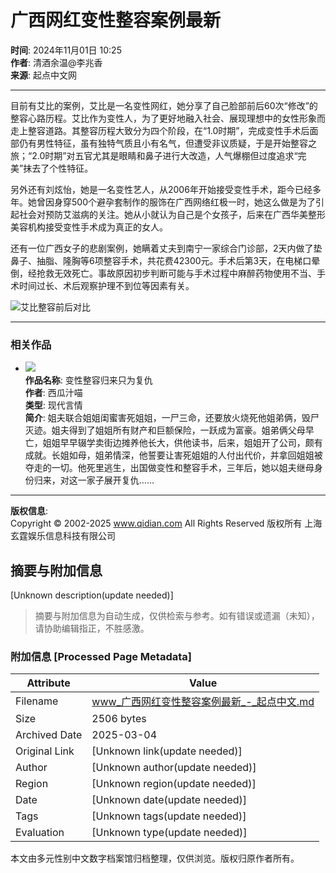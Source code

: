 # 广西网红变性整容案例最新

**时间**: 2024年11月01日 10:25  
**作者**: 清酒余温@李兆香  
**来源**: 起点中文网

---

目前有艾比的案例，艾比是一名变性网红，她分享了自己脸部前后60次“修改”的整容心路历程。艾比作为变性人，为了更好地融入社会、展现理想中的女性形象而走上整容道路。其整容历程大致分为四个阶段，在“1.0时期”，完成变性手术后面部仍有男性特征，虽有独特气质且小有名气，但遭受非议质疑，于是开始整容之旅；“2.0时期”对五官尤其是眼睛和鼻子进行大改造，人气爆棚但过度追求“完美”抹去了个性特征。

另外还有刘炫怡，她是一名变性艺人，从2006年开始接受变性手术，距今已经多年。她曾因身穿500个避孕套制作的服饰在广西网络红极一时，她这么做是为了引起社会对预防艾滋病的关注。她从小就认为自己是个女孩子，后来在广西华美整形美容机构接受变性手术成为真正的女人。

还有一位广西女子的悲剧案例，她瞒着丈夫到南宁一家综合门诊部，2天内做了垫鼻子、抽脂、隆胸等6项整容手术，共花费42300元。手术后第3天，在电梯口晕倒，经抢救无效死亡。事故原因初步判断可能与手术过程中麻醉药物使用不当、手术时间过长、术后观察护理不到位等因素有关。

![艾比整容前后对比](https://facepic.qidian.com/qd_face/349573/212/100)

---

### 相关作品

- ![](//bookcover.yuewen.com/qdbimg/349573/1040981913/180)  
  **作品名称**: 变性整容归来只为复仇  
  **作者**: 西瓜汁喵  
  **类型**: 现代言情  
  **简介**: 姐夫联合姐姐闺蜜害死姐姐，一尸三命，还要放火烧死他姐弟俩，毁尸灭迹。姐夫得到了姐姐所有财产和巨额保险，一跃成为富豪。姐弟俩父母早亡，姐姐早早辍学卖街边摊养他长大，供他读书，后来，姐姐开了公司，颇有成就。长姐如母，姐弟情深，他誓要让害死姐姐的人付出代价，并拿回姐姐被夺走的一切。他死里逃生，出国做变性和整容手术，三年后，她以姐夫继母身份归来，对这一家子展开复仇……

---

**版权信息**:  
Copyright © 2002-2025 www.qidian.com All Rights Reserved 版权所有 上海玄霆娱乐信息科技有限公司
<!-- tcd_original_link https://www.qidian.com/ask/qqbqbtuamfobp -->


## 摘要与附加信息

<!-- tcd_abstract -->
[Unknown description(update needed)]
<!-- tcd_abstract_end -->

> 摘要与附加信息为自动生成，仅供检索与参考。如有错误或遗漏（未知），请协助编辑指正，不胜感激。

### 附加信息 [Processed Page Metadata]

| Attribute       | Value                                  |
|-----------------|----------------------------------------|
| Filename        | www_广西网红变性整容案例最新_-_起点中文.md                             |
| Size            | 2506 bytes                           |
| Archived Date   | 2025-03-04                             |
| Original Link   | [Unknown link(update needed)]                       |
| Author          | [Unknown author(update needed)]                               |
| Region          | [Unknown region(update needed)]                               |
| Date            | [Unknown date(update needed)]                                 |
| Tags            | [Unknown tags(update needed)]                                 |
| Evaluation            | [Unknown type(update needed)]                                 |
<!-- tcd_table_end -->

本文由多元性别中文数字档案馆归档整理，仅供浏览。版权归原作者所有。
